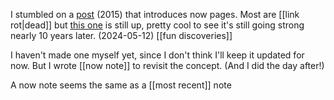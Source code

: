 I stumbled on a [post](https://sive.rs/nowff) (2015) that introduces now pages. 
Most are [[link rot|dead]] but [this one](https://marcjenkins.co.uk/now/) is still up, pretty cool to see it's still going strong nearly 10 years later. (2024-05-12)
[[fun discoveries]]

I haven't made one myself yet, since I don't think I'll keep it updated for now. But I wrote [[now note]] to revisit the concept. (And I did the day after!)

A now note seems the same as a [[most recent]] note